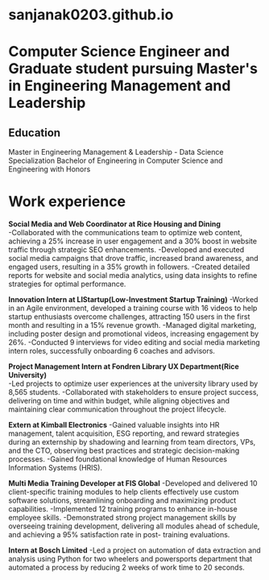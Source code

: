 # sanjanak0203.github.io

# Computer Science Engineer and Graduate student pursuing Master's in Engineering Management and Leadership

## Education
Master in Engineering Management & Leadership - Data Science Specialization
Bachelor of Engineering in Computer Science and Engineering with Honors


# Work experience
**Social Media and Web Coordinator at Rice Housing and Dining**                                                                                                                
-Collaborated with the communications team to optimize web content, achieving a 25% increase in user engagement and a 30% boost in website traffic through strategic SEO 
 enhancements.
-Developed and executed social media campaigns that drove traffic, increased brand awareness, and engaged users, resulting in a 35% growth in followers.
-Created detailed reports for website and social media analytics, using data insights to refine strategies for optimal performance.

**Innovation Intern at LIStartup(Low-Investment Startup Training)**                                                                                                            -Worked in an Agile environment, developed a training course with 16 videos to help startup enthusiasts overcome challenges, attracting 150 users in the first month and 
 resulting in a 15% revenue growth.
-Managed digital marketing, including poster design and promotional videos, increasing engagement by 26%.
-Conducted 9 interviews for video editing and social media marketing intern roles, successfully onboarding 6 coaches and advisors.

**Project Management Intern at Fondren Library UX Department(Rice University)**                                                                                 
-Led projects to optimize user experiences at the university library used by 8,565 students.
-Collaborated with stakeholders to ensure project success, delivering on time and within budget, while aligning objectives and maintaining clear communication throughout the 
 project lifecycle.

**Extern at Kimball Electronics**                                                                                                                                              -Gained valuable insights into HR management, talent acquisition, ESG reporting, and reward strategies during an externship by shadowing and learning from team directors, 
 VPs, and the CTO, observing best practices and strategic decision-making processes.
-Gained foundational knowledge of Human Resources Information Systems (HRIS).

**Multi Media Training Developer at FIS Global**
-Developed and delivered 10 client-specific training modules to help clients effectively use custom software solutions, streamlining onboarding and maximizing product 
 capabilities.
-Implemented 12 training programs to enhance in-house employee skills.
-Demonstrated strong project management skills by overseeing training development, delivering all modules ahead of schedule, and achieving a 95% satisfaction rate in post- 
 training evaluations.

**Intern at Bosch Limited**
-Led a project on automation of data extraction and analysis using Python for two wheelers and powersports department that automated a process by reducing 2 weeks of work 
 time to 20 seconds.    
